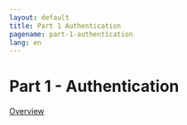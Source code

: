 ```yaml
---
layout: default
title: Part 1 Authentication
pagename: part-1-authentication
lang: en
---
```


# Part 1 - Authentication

[Overview](./sgtk-developer-bootstrapping.md)
